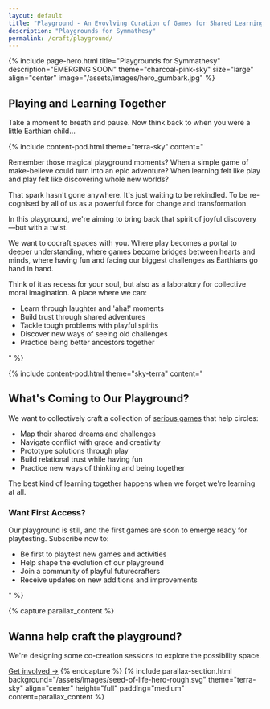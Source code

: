 ```yaml
---
layout: default
title: "Playground - An Evovlving Curation of Games for Shared Learning"
description: "Playgrounds for Symmathesy"
permalink: /craft/playground/
---
```


{% include page-hero.html
  title="Playgrounds for Symmathesy"
  description="EMERGING SOON"
  theme="charcoal-pink-sky"
  size="large"
  align="center"
  image="/assets/images/hero_gumbark.jpg"
%}

<div class="container">
  <div class="section-heading">
    <h2>Playing and Learning Together</h2>
    <p>Take a moment to breath and pause. Now think back to when you were a little Earthian child...</p>
  </div>

{% include content-pod.html
theme="terra-sky"
content="
<p>Remember those magical playground moments? When a simple game of make-believe could turn into an epic adventure? When learning felt like play and play felt like discovering whole new worlds?</p>
<p>That spark hasn't gone anywhere. It's just waiting to be rekindled. To be re-cognised by all of us as a powerful force for change and transformation.</p>
<p>In this playground, we're aiming to bring back that spirit of joyful discovery—but with a twist. </p>
<p>We want to cocraft spaces with you. Where play becomes a portal to deeper understanding, where games become bridges between hearts and minds, where having fun and facing our biggest challenges as Earthians go hand in hand.</p>
<p>Think of it as recess for your soul, but also as a laboratory for collective moral imagination. A place where we can:</p>

<ul>
  <li>Learn through laughter and 'aha!' moments</li>
  <li>Build trust through shared adventures</li>
  <li>Tackle tough problems with playful spirits</li>
  <li>Discover new ways of seeing old challenges</li>
  <li>Practice being better ancestors together</li>
</ul>
"
%}

{% include content-pod.html
theme="sky-terra"
content="
<h2>What's Coming to Our Playground?</h2>
<p>We want to collectively craft a collection of <a href='https://www.preventionweb.net/news/serious-games-helping-tackle-serious-problems' target='_blank'>serious games</a> that help circles:</p>
<ul>
  <li>Map their shared dreams and challenges</li>
  <li>Navigate conflict with grace and creativity</li>
  <li>Prototype solutions through play</li>
  <li>Build relational trust while having fun</li>
  <li>Practice new ways of thinking and being together</li>
</ul>

<p>The best kind of learning together happens when we forget we're learning at all.</p>

<h3>Want First Access?</h3>
Our playground is still, and the first games are soon to emerge ready for playtesting. Subscribe now to:

<ul>
  <li>Be first to playtest new games and activities</li>
  <li>Help shape the evolution of our playground</li>
  <li>Join a community of playful futurecrafters</li>
  <li>Receive updates on new additions and improvements</li>
</ul>

"
%}
</div>
{% capture parallax_content %}
<h2>Wanna help craft the playground?</h2>
<p>
  We're designing some co-creation sessions to explore the possibility space.
</p>
<a href="{{ '/get-involved' | relative_url }}" class='button button--primary'>Get involved →</a>
{% endcapture %}
{% include parallax-section.html
background="/assets/images/seed-of-life-hero-rough.svg"
theme="terra-sky"
align="center"
height="full"
padding="medium"
content=parallax_content
%}